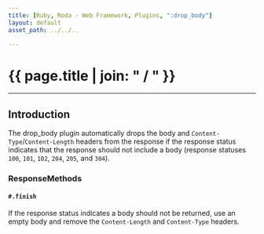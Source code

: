 ```yaml
---
title: [Ruby, Roda - Web Framework, Plugins, ":drop_body"]
layout: default
asset_path: ../../..

---
```


# {{ page.title | join: " / " }}

---- 

## Introduction


The drop_body plugin automatically drops the body and `Content-Type`/`Content-Length` headers from the 
response if the response status indicates that the response should not include a body 
(response statuses `100`, `101`, `102`, `204`, `205`, and `304`).


### ResponseMethods


#### `#.finish`

If the response status indicates a body should not be returned, use an empty body and remove the 
`Content-Length` and `Content-Type` headers.
